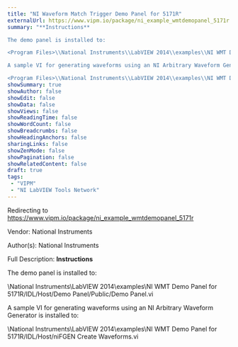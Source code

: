 ```yaml
---
title: "NI Waveform Match Trigger Demo Panel for 5171R"
externalUrl: https://www.vipm.io/package/ni_example_wmtdemopanel_5171r
summary: "**Instructions**

The demo panel is installed to:

<Program Files>\\National Instruments\\LabVIEW 2014\\examples\\NI WMT Demo Panel for 5171R/IDL/Host/Demo Panel/Public/Demo Panel.vi

A sample VI for generating waveforms using an NI Arbitrary Waveform Generator is installed to:

<Program Files>\\National Instruments\\LabVIEW 2014\\examples\\NI WMT Demo Panel for 5171R/IDL/Host/niFGEN Create Waveforms.vi."
showSummary: true
showAuthor: false
showEdit: false
showData: false
showViews: false
showReadingTime: false
showWordCount: false
showBreadcrumbs: false
showHeadingAnchors: false
sharingLinks: false
showZenMode: false
showPagination: false
showRelatedContent: false
draft: true
tags:
 - "VIPM"
 - "NI LabVIEW Tools Network"
---
```


Redirecting to https://www.vipm.io/package/ni_example_wmtdemopanel_5171r

Vendor: National Instruments

Author(s): National Instruments
 
Full Description:
**Instructions**

The demo panel is installed to:

<Program Files>\\National Instruments\\LabVIEW 2014\\examples\\NI WMT Demo Panel for 5171R/IDL/Host/Demo Panel/Public/Demo Panel.vi

A sample VI for generating waveforms using an NI Arbitrary Waveform Generator is installed to:

<Program Files>\\National Instruments\\LabVIEW 2014\\examples\\NI WMT Demo Panel for 5171R/IDL/Host/niFGEN Create Waveforms.vi